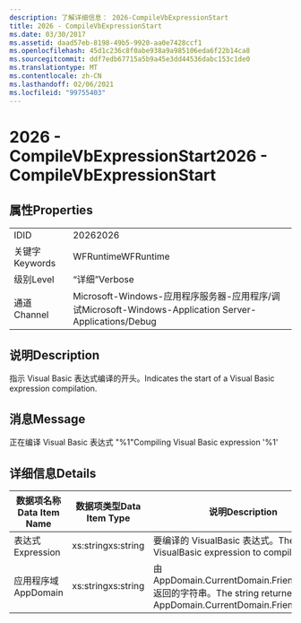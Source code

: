 ```yaml
---
description: 了解详细信息： 2026-CompileVbExpressionStart
title: 2026 - CompileVbExpressionStart
ms.date: 03/30/2017
ms.assetid: daad57eb-8198-49b5-9920-aa0e7428ccf1
ms.openlocfilehash: 45d1c236c8f0abe938a9a985106eda6f22b14ca8
ms.sourcegitcommit: ddf7edb67715a5b9a45e3dd44536dabc153c1de0
ms.translationtype: MT
ms.contentlocale: zh-CN
ms.lasthandoff: 02/06/2021
ms.locfileid: "99755403"
---
```

# <a name="2026---compilevbexpressionstart"></a><span data-ttu-id="f9e4e-103">2026 - CompileVbExpressionStart</span><span class="sxs-lookup"><span data-stu-id="f9e4e-103">2026 - CompileVbExpressionStart</span></span>

## <a name="properties"></a><span data-ttu-id="f9e4e-104">属性</span><span class="sxs-lookup"><span data-stu-id="f9e4e-104">Properties</span></span>  
  
|||  
|-|-|  
|<span data-ttu-id="f9e4e-105">ID</span><span class="sxs-lookup"><span data-stu-id="f9e4e-105">ID</span></span>|<span data-ttu-id="f9e4e-106">2026</span><span class="sxs-lookup"><span data-stu-id="f9e4e-106">2026</span></span>|  
|<span data-ttu-id="f9e4e-107">关键字</span><span class="sxs-lookup"><span data-stu-id="f9e4e-107">Keywords</span></span>|<span data-ttu-id="f9e4e-108">WFRuntime</span><span class="sxs-lookup"><span data-stu-id="f9e4e-108">WFRuntime</span></span>|  
|<span data-ttu-id="f9e4e-109">级别</span><span class="sxs-lookup"><span data-stu-id="f9e4e-109">Level</span></span>|<span data-ttu-id="f9e4e-110">“详细”</span><span class="sxs-lookup"><span data-stu-id="f9e4e-110">Verbose</span></span>|  
|<span data-ttu-id="f9e4e-111">通道</span><span class="sxs-lookup"><span data-stu-id="f9e4e-111">Channel</span></span>|<span data-ttu-id="f9e4e-112">Microsoft-Windows-应用程序服务器-应用程序/调试</span><span class="sxs-lookup"><span data-stu-id="f9e4e-112">Microsoft-Windows-Application Server-Applications/Debug</span></span>|  
  
## <a name="description"></a><span data-ttu-id="f9e4e-113">说明</span><span class="sxs-lookup"><span data-stu-id="f9e4e-113">Description</span></span>  

 <span data-ttu-id="f9e4e-114">指示 Visual Basic 表达式编译的开头。</span><span class="sxs-lookup"><span data-stu-id="f9e4e-114">Indicates the start of a Visual Basic expression compilation.</span></span>  
  
## <a name="message"></a><span data-ttu-id="f9e4e-115">消息</span><span class="sxs-lookup"><span data-stu-id="f9e4e-115">Message</span></span>  

 <span data-ttu-id="f9e4e-116">正在编译 Visual Basic 表达式 "%1"</span><span class="sxs-lookup"><span data-stu-id="f9e4e-116">Compiling Visual Basic expression '%1'</span></span>  
  
## <a name="details"></a><span data-ttu-id="f9e4e-117">详细信息</span><span class="sxs-lookup"><span data-stu-id="f9e4e-117">Details</span></span>  
  
|<span data-ttu-id="f9e4e-118">数据项名称</span><span class="sxs-lookup"><span data-stu-id="f9e4e-118">Data Item Name</span></span>|<span data-ttu-id="f9e4e-119">数据项类型</span><span class="sxs-lookup"><span data-stu-id="f9e4e-119">Data Item Type</span></span>|<span data-ttu-id="f9e4e-120">说明</span><span class="sxs-lookup"><span data-stu-id="f9e4e-120">Description</span></span>|  
|--------------------|--------------------|-----------------|  
|<span data-ttu-id="f9e4e-121">表达式</span><span class="sxs-lookup"><span data-stu-id="f9e4e-121">Expression</span></span>|<span data-ttu-id="f9e4e-122">xs:string</span><span class="sxs-lookup"><span data-stu-id="f9e4e-122">xs:string</span></span>|<span data-ttu-id="f9e4e-123">要编译的 VisualBasic 表达式。</span><span class="sxs-lookup"><span data-stu-id="f9e4e-123">The VisualBasic expression to compile.</span></span>|  
|<span data-ttu-id="f9e4e-124">应用程序域</span><span class="sxs-lookup"><span data-stu-id="f9e4e-124">AppDomain</span></span>|<span data-ttu-id="f9e4e-125">xs:string</span><span class="sxs-lookup"><span data-stu-id="f9e4e-125">xs:string</span></span>|<span data-ttu-id="f9e4e-126">由 AppDomain.CurrentDomain.FriendlyName 返回的字符串。</span><span class="sxs-lookup"><span data-stu-id="f9e4e-126">The string returned by AppDomain.CurrentDomain.FriendlyName.</span></span>|
